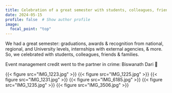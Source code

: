 ```yaml
---
title: Celebration of a great semester with students, colleagues, friends & families
date: 2024-05-15
profile: false  # Show author profile
image:
  focal_point: "top"
---
```

We had a great semester: graduations, awards & recognition from national, regional, and University levels, internships with external agencies, & more. So, we celebrated with students, colleagues, friends & families. 

Event management credit went to the partner in crime: Biswanath Dari 🙂

{{< figure src="IMG_1223.jpg" >}}
{{< figure src="IMG_1225.jpg" >}}
{{< figure src="IMG_1231.jpg" >}}
{{< figure src="IMG_6185.jpg" >}}
{{< figure src="IMG_1235.jpg" >}}
{{< figure src="IMG_3506.jpg" >}}

